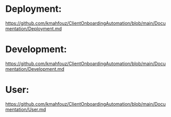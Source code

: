 # Deployment: 
https://github.com/kmahfouz/ClientOnboardingAutomation/blob/main/Documentation/Deployment.md
# Development:
https://github.com/kmahfouz/ClientOnboardingAutomation/blob/main/Documentation/Development.md
# User:
https://github.com/kmahfouz/ClientOnboardingAutomation/blob/main/Documentation/User.md
